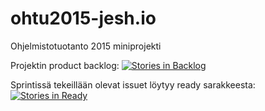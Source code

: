 # ohtu2015-jesh.io
Ohjelmistotuotanto 2015 miniprojekti

Projektin product backlog:
[![Stories in Backlog](https://badge.waffle.io/Juzmach/ohtu2015-jesh.io.png?label=backlog&title=Backlog)](https://waffle.io/Juzmach/ohtu2015-jesh.io)

Sprintissä tekeillään olevat issuet löytyy ready sarakkeesta:
[![Stories in Ready](https://badge.waffle.io/Juzmach/ohtu2015-jesh.io.png?label=ready&title=Ready)](https://waffle.io/Juzmach/ohtu2015-jesh.io)

